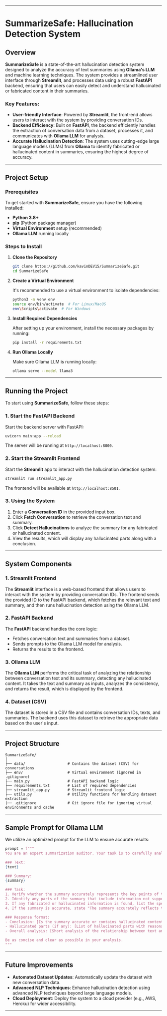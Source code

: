 
---

# SummarizeSafe: Hallucination Detection System

## Overview

**SummarizeSafe** is a state-of-the-art hallucination detection system designed to analyze the accuracy of text summaries using **Ollama's LLM** and machine learning techniques. The system provides a streamlined user interface through **Streamlit**, and processes data using a robust **FastAPI** backend, ensuring that users can easily detect and understand hallucinated or fabricated content in their summaries.

### Key Features:
- **User-friendly Interface**: Powered by **Streamlit**, the front-end allows users to interact with the system by providing conversation IDs.
- **Backend Efficiency**: Built on **FastAPI**, the backend efficiently handles the extraction of conversation data from a dataset, processes it, and communicates with **Ollama LLM** for analysis.
- **Accurate Hallucination Detection**: The system uses cutting-edge large language models (LLMs) from **Ollama** to identify fabricated or hallucinated content in summaries, ensuring the highest degree of accuracy.

---


## Project Setup

### Prerequisites

To get started with **SummarizeSafe**, ensure you have the following installed:

- **Python 3.8+**
- **pip** (Python package manager)
- **Virtual Environment** setup (recommended)
- **Ollama LLM** running locally

### Steps to Install

1. **Clone the Repository**

   ```bash
   git clone https://github.com/kavinDEV15/SummarizeSafe.git
   cd SummarizeSafe
   ```

2. **Create a Virtual Environment**

   It's recommended to use a virtual environment to isolate dependencies:
   
   ```bash
   python3 -m venv env
   source env/bin/activate  # For Linux/MacOS
   env\Scripts\activate  # For Windows
   ```

3. **Install Required Dependencies**

   After setting up your environment, install the necessary packages by running:
   
   ```bash
   pip install -r requirements.txt
   ```

4. **Run Ollama Locally**

   Make sure Ollama LLM is running locally:
   
   ```bash
   ollama serve --model llama3
   ```

---

## Running the Project

To start using **SummarizeSafe**, follow these steps:

### 1. **Start the FastAPI Backend**

   Start the backend server with FastAPI:
   
   ```bash
   uvicorn main:app --reload
   ```

   The server will be running at `http://localhost:8000`.

### 2. **Start the Streamlit Frontend**

   Start the **Streamlit** app to interact with the hallucination detection system:
   
   ```bash
   streamlit run streamlit_app.py
   ```

   The frontend will be available at `http://localhost:8501`.

### 3. **Using the System**

   1. Enter a **Conversation ID** in the provided input box.
   2. Click **Fetch Conversation** to retrieve the conversation text and summary.
   3. Click **Detect Hallucinations** to analyze the summary for any fabricated or hallucinated content.
   4. View the results, which will display any hallucinated parts along with a conclusion.

---

## System Components

### 1. **Streamlit Frontend**

The **Streamlit** interface is a web-based frontend that allows users to interact with the system by providing conversation IDs. The frontend sends the provided ID to the FastAPI backend, which fetches the relevant text and summary, and then runs hallucination detection using the Ollama LLM.

### 2. **FastAPI Backend**

The **FastAPI** backend handles the core logic:
- Fetches conversation text and summaries from a dataset.
- Sends prompts to the Ollama LLM model for analysis.
- Returns the results to the frontend.

### 3. **Ollama LLM**

The **Ollama LLM** performs the critical task of analyzing the relationship between conversation text and its summary, detecting any hallucinated content. It takes the text and summary as inputs, analyzes the consistency, and returns the result, which is displayed by the frontend.

### 4. **Dataset (CSV)**

The dataset is stored in a CSV file and contains conversation IDs, texts, and summaries. The backend uses this dataset to retrieve the appropriate data based on the user's input.

---

## Project Structure

```
SummarizeSafe/
│
├── data/                   # Contains the dataset (CSV) for conversations
├── env/                    # Virtual environment (ignored in .gitignore)
├── main.py                 # FastAPI backend logic
├── requirements.txt        # List of required dependencies
├── streamlit_app.py        # Streamlit frontend logic
├── utils.py                # Utility functions for handling dataset extraction
├── .gitignore              # Git ignore file for ignoring virtual environments and cache
```

---

## Sample Prompt for Ollama LLM

We utilize an optimized prompt for the LLM to ensure accurate results:

```python
prompt = f"""
You are an expert summarization auditor. Your task is to carefully analyze the relationship between the given conversation text and its associated summary.

### Text:
{text}

### Summary:
{summary}

### Task:
1. Verify whether the summary accurately represents the key points of the text. 
2. Identify any parts of the summary that include information not supported by the text, such as fabricated details or hallucinated content.
3. If any fabricated or hallucinated information is found, list the specific phrases or sentences from the summary and explain why they are not consistent with the text.
4. If the summary is accurate, state "The summary accurately reflects the text without any hallucinations."

### Response format:
- Conclusion: [Is the summary accurate or contains hallucinated content?]
- Hallucinated parts (if any): [List of hallucinated parts with reasons]
- Overall analysis: [Short analysis of the relationship between text and summary]

Be as concise and clear as possible in your analysis.
"""
```

---

## Future Improvements

- **Automated Dataset Updates**: Automatically update the dataset with new conversation data.
- **Advanced NLP Techniques**: Enhance hallucination detection using advanced NLP techniques beyond large language models.
- **Cloud Deployment**: Deploy the system to a cloud provider (e.g., AWS, Heroku) for wider accessibility.

---

